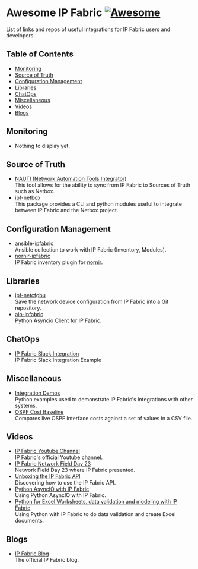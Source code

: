 # Awesome IP Fabric [![Awesome](https://awesome.re/badge-flat.svg)](https://awesome.re)
List of links and repos of useful integrations for IP Fabric users and developers.

## Table of Contents
- [Monitoring](#monitoring)
- [Source of Truth](#source-of-truth)
- [Configuration Management](#configuration-management)
- [Libraries](#libraries)
- [ChatOps](#chatops)
- [Miscellaneous](#miscellaneous)
- [Videos](#videos)
- [Blogs](#blogs)

## Monitoring
- Nothing to display yet.

## Source of Truth
- [NAUTI (Network Automation Tools Integrator)](https://nauti-netdev.github.io/nauti-docs/) <br> This tool allows for the ability to sync from IP Fabric to Sources of Truth such as Netbox.
- [ipf-netbox](https://github.com/jeremyschulman/ipf-netbox) <br> This package provides a CLI and python modules useful to integrate between IP Fabric and the Netbox project.


## Configuration Management
- [ansible-ipfabric](https://github.com/axiansdeveloper/ansible-ipfabric) <br> Ansible collection to work with IP Fabric (Inventory, Modules).
- [nornir-ipfabric](https://github.com/routetonull/nornir_ipfabric) <br> IP Fabric inventory plugin for [nornir](https://github.com/nornir-automation/nornir).

## Libraries
- [ipf-netcfgbu](https://github.com/jeremyschulman/ipf-netcfgbu) <br> Save the network device configuration from IP Fabric into a Git repository.
- [aio-ipfabric](https://github.com/jeremyschulman/aio-ipfabric) <br> Python Asyncio Client for IP Fabric.

## ChatOps
- [IP Fabric Slack Integration](https://github.com/ipfabric/ipfabric-slack-integration) <br> IP Fabric Slack Integration Example

## Miscellaneous
- [Integration Demos](https://github.com/community-fabric/integration-demos) <br> Python examples used to demonstrate IP Fabric's integrations with other systems.
- [OSPF Cost Baseline](https://github.com/jamieparks/IPFabric-OSPF-Cost-Baseline) <br> Compares live OSPF Interface costs against a set of values in a CSV file.

## Videos
- [IP Fabric Youtube Channel](https://www.youtube.com/c/IPFabric/videos) <br> IP Fabric's official Youtube channel.
- [IP Fabric Network Field Day 23](https://www.youtube.com/playlist?list=PLinuRwpnsHaeH9fOOOKuXJWjijBZHa1iA) <br> Network Field Day 23 where IP Fabric presented.
- [Unboxing the IP Fabric API](https://www.youtube.com/watch?v=QX9o7UQJ9h4) <br> Discovering how to use the IP Fabric API. 
- [Python AsyncIO with IP Fabric](https://www.youtube.com/watch?v=RLyKYP2_uiE) <br> Using Python AsyncIO with IP Fabric.
- [Python for Excel Worksheets, data validation and modeling with IP Fabric](https://www.youtube.com/watch?v=JxWX1pOwZvg) <br> Using Python with IP Fabric to do data validation and create Excel documents.

## Blogs
- [IP Fabric Blog](https://ipfabric.io/blog/) <br> The official IP Fabric blog.
